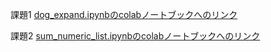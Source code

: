 課題1
[dog_expand.ipynbのcolabノートブックへのリンク](https://colab.research.google.com/drive/1rWKIWaIhWLJZ4ka3gyA7ucnZ7_UQRlQG?usp=sharing)

課題2
[sum_numeric_list.ipynbのcolabノートブックへのリンク](https://colab.research.google.com/drive/19yuMeGL4bFy3mvwmxGAPC2nea4oZtLBv?usp=sharing)
